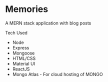 # Memories

A MERN stack application with blog posts

Tech Used

-    Node
-    Express
-    Mongoose
-    HTML/CSS
-    Material UI
-    ReactJS
-    Mongo Atlas - For cloud hosting of MONGO
